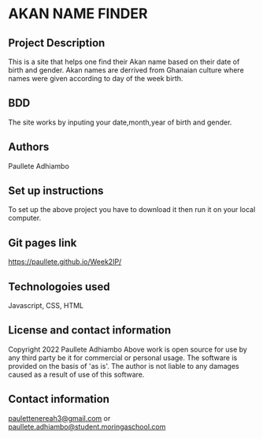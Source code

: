# AKAN NAME FINDER
## Project Description
This is a site that helps one find their Akan name based on their date of birth and gender. Akan names are derrived from Ghanaian culture where names were given according to day of the week birth.
## BDD
The site works by inputing your date,month,year of birth and gender.
## Authors
Paullete Adhiambo
## Set up instructions
To set up the above project you have to download it then run it on your local computer.
## Git pages link
https://paullete.github.io/Week2IP/
## Technologoies  used
Javascript, CSS, HTML
## License and contact information
Copyright 2022 Paullete Adhiambo Above work is open source for use by any third party be it for commercial or personal usage. The software is provided on the basis of 'as is'. The author is not liable to any damages caused as a result of use of this software.
## Contact information
paulettenereah3@gmail.com or paullete.adhiambo@student.moringaschool.com
